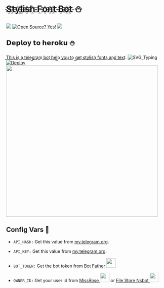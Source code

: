# S҈t҈y҈l҈i҈s҈h҈ F҈o҈n҈t҈ B҈o҈t҈ ⛄

<a href="https://telegram.dog/boDecorationBot"><img src="https://img.shields.io/badge/Stlish_Text-Bot-blue.svg?logo=telegram"></a>
[![Open Source? Yes!](https://badgen.net/badge/Open%20Source%20%3F/Yes/yellow?icon=github)](https://github.com/Bottom-T/Stylish-Text)
<a href="https://telegram.dog/us7a5"><img src="https://img.shields.io/badge/Telegram-by--blue.svg?logo=telegram"></a>
## 𝗗𝗲𝗽𝗹𝗼𝘆 𝘁𝗼 𝗵𝗲𝗿𝗼𝗸𝘂 ⛄

T͟h͟i͟s͟ i͟s͟ a͟ t͟e͟l͟e͟g͟r͟a͟m͟ b͟o͟t͟ h͟e͟l͟p͟ y͟o͟u͟ t͟o͟ g͟e͟t͟ s͟t͟y͟l͟i͟s͟h͟ f͟o͟n͟t͟s͟ a͟n͟d͟ t͟e͟x͟t͟.
![SVG_Typing](https://readme-typing-svg.herokuapp.com/?lines=+𝗗𝗲𝗽𝗹𝗼𝘆%E2%9D%A4%EF%B8%8F;𝗕𝗢𝗧+𝗦𝘁𝘆𝗹𝗶𝘀𝗵+𝗧𝗲𝗹𝗲𝗴𝗿𝗮𝗺%E2%9D%A4%EF%B8%8F+)
[![Deploy](https://www.herokucdn.com/deploy/button.svg)](https://heroku.com/deploy?template=https://github.com/C2BoT/Stylish-Text)
<img src="https://telegra.ph/file/45ef5931ebecbd65f5421.jpg" height="490"><br>

## Config Vars 🤖

- `API_HASH:` Get this value from [my.telegram.org](https://my.telegram.org).

- `API_KEY:` Get this value from [my.telegram.org](https://my.telegram.org).

- `BOT_TOKEN:` Get the bot token from [Bot Father <img src="https://telegra.ph/file/8d80c13110506bf1cb58e.jpg" width="30" height="30">](https://telegram.dog/BotFather)

- `OWNER_ID:` Get your user id from [MissRose <img src="https://telegra.ph/file/0a36032bd2221c8d4209d.jpg" width="30" height="30">](https://telegram.dog/MissRose_bot) or [File Store Nsbot <img src="https://telegra.ph/file/bdd3352951be090a56590.jpg" width="30" height="30">](https://telegram.dog/FileStore_Nsbot)

